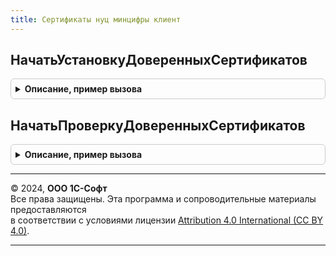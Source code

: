 ```yaml
---
title: Сертификаты нуц минцифры клиент
---
```



## НачатьУстановкуДоверенныхСертификатов
<details style="margin: 1em 0; padding: 0.5em; border: 1px solid #ccc; border-radius: 6px;">

<summary style="font-weight: bold; cursor: pointer;">Описание, пример вызова</summary>

```bsl

// Начинает установку доверенных сертификатов, сертификаты будут установлены если они отсутствую в хранилище.
//
// Параметры:
//  ОповещениеЗавершения - ОписаниеОповещения - описание оповещения при завершении установки, описание результата
//                         см. РезультатОперации.
//  Сертификаты - см. СертификатыНУЦМинцифры.СписокДоверенныхСертификатов
//
Процедура НачатьУстановкуДоверенныхСертификатов(ОповещениеЗавершения, Сертификаты = Неопределено) Экспорт
```

Пример вызова
```bsl
СертификатыНУЦМинцифрыКлиент.НачатьУстановкуДоверенныхСертификатов(ОповещениеЗавершения, Сертификаты);
```
</details>

## НачатьПроверкуДоверенныхСертификатов
<details style="margin: 1em 0; padding: 0.5em; border: 1px solid #ccc; border-radius: 6px;">

<summary style="font-weight: bold; cursor: pointer;">Описание, пример вызова</summary>

```bsl

// Начинает получение списка установленных доверенных сертификатов
//
// Параметры:
//  ОповещениеЗавершения - ОписаниеОповещения - описание оповещения при завершении проверки, описание результата
//                         см. РезультатОперации.
//  Сертификаты - см. СертификатыНУЦМинцифры.СписокДоверенныхСертификатов
//
Процедура НачатьПроверкуДоверенныхСертификатов(ОповещениеЗавершения, Сертификаты = Неопределено) Экспорт
```

Пример вызова
```bsl
СертификатыНУЦМинцифрыКлиент.НачатьПроверкуДоверенныхСертификатов(ОповещениеЗавершения, Сертификаты);
```
</details>

---

© 2024, **ООО 1С-Софт**  
Все права защищены. Эта программа и сопроводительные материалы предоставляются  
в соответствии с условиями лицензии [Attribution 4.0 International (CC BY 4.0)](https://creativecommons.org/licenses/by/4.0/legalcode).

---
